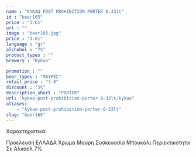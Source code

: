 ```yaml
---
name : "ΚΥΚΑΩ POST PROHIBITION PORTER 0.33lt"
id : "beer165"
price : "3.61"
url : ""
image : "beer165.jpg"
price : "3.61"
language : "gr"
alchohol : "7%"
product_types : ""
brewery : "Kykao"

promotion : ""
beer_types : "ΜΑΥΡΕΣ"
retail_price : "3.8"
discount : "5%"
description_short : "PORTER"
url: "kykao-post-prohibition-porter-0-33lt/kykao"
aliases: 
    - "kykao-post-prohibition-porter-0-33lt"
slug: "beer165"
---
```


Χαρακτηριστικά

Προέλευση
ΕΛΛΑΔΑ
Χρώμα
Μαύρη
Συσκευασία
Μπουκάλι
Περιεκτικότητα Σε Αλκοόλ
7%